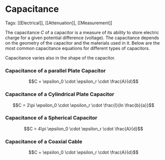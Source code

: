 # Capacitance
Tags: [[Electrical]],  [[Attenuation]], [[Measurement]]

The capacitance $C$ of a capacitor is a measure of its ability to store electric charge for a given potential difference (voltage). The capacitance depends on the geometry of the capacitor and the materials used in it. Below are the most common capacitance equations for different types of capacitors.

Capacitance varies also in the shape of the capacitor.

### Capacitance of a parallel Plate Capacitor
$$C = \epsilon_0 \cdot \epsilon_r \cdot \frac{A}{d}$$

### Capacitance of a Cylindrical Plate Capacitor
$$C = 2\pi \epsilon_0 \cdot \epsilon_r \cdot \frac{l}{ln \frac{b}{a}}$$

### Capacitance of a Spherical Capacitor
$$C = 4\pi \epsilon_0 \cdot \epsilon_r \cdot \frac{A}{d}$$

### Capacitance of a Coaxial Cable
$$C = \epsilon_0 \cdot \epsilon_r \cdot \frac{A}{d}$$